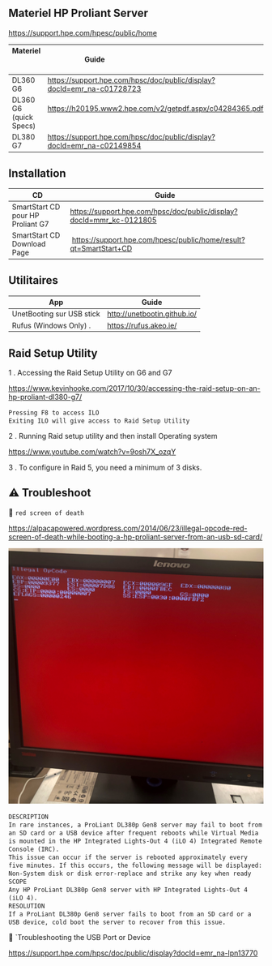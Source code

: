 
## Materiel HP Proliant Server


https://support.hpe.com/hpesc/public/home

| Materiel                | Guide                                                                  |LG|
|-------------------------|------------------------------------------------------------------------|--|
| DL360 G6                | https://support.hpe.com/hpsc/doc/public/display?docId=emr_na-c01728723 |FR|
| DL360 G6 (quick Specs)  | https://h20195.www2.hpe.com/v2/getpdf.aspx/c04284365.pdf               |EN|
| DL380 G7                | https://support.hpe.com/hpsc/doc/public/display?docId=emr_na-c02149854 |EN|




## Installation

| CD                                | Guide                                                         |
|-----------------------------------|---------------------------------------------------------------|
| SmartStart CD pour HP Proliant G7 | https://support.hpe.com/hpsc/doc/public/display?docId=mmr_kc-0121805 |
| SmartStart CD Download Page       |  https://support.hpe.com/hpesc/public/home/result?qt=SmartStart+CD   |


## Utilitaires
| App                               | Guide                                                         |
|-----------------------------------|---------------------------------------------------------------|
|  UnetBooting sur USB stick        | http://unetbootin.github.io/                                  |
|  Rufus (Windows Only) .           | https://rufus.akeo.ie/                                        |


## Raid Setup Utility
 
 
1 . Accessing the Raid Setup Utility on G6 and G7
 
https://www.kevinhooke.com/2017/10/30/accessing-the-raid-setup-on-an-hp-proliant-dl380-g7/
 
 ```
 Pressing F8 to access ILO
 Exiting ILO will give access to Raid Setup Utility
 ```
 
 
2 . Running Raid setup utility and then install Operating system 
 
https://www.youtube.com/watch?v=9osh7X_ozqY
 
 
 
3 . To configure in Raid 5, you need a minimum of 3 disks.


## :warning: Troubleshoot

:pushpin: `red screen of death`

https://alpacapowered.wordpress.com/2014/06/23/illegal-opcode-red-screen-of-death-while-booting-a-hp-proliant-server-from-an-usb-sd-card/

![image](../images/red-screen-of-death.jpeg)

```
DESCRIPTION
In rare instances, a ProLiant DL380p Gen8 server may fail to boot from an SD card or a USB device after frequent reboots while Virtual Media is mounted in the HP Integrated Lights-Out 4 (iLO 4) Integrated Remote Console (IRC).
This issue can occur if the server is rebooted approximately every five minutes. If this occurs, the following message will be displayed: Non-System disk or disk error-replace and strike any key when ready
SCOPE
Any HP ProLiant DL380p Gen8 server with HP Integrated Lights-Out 4 (iLO 4).
RESOLUTION
If a ProLiant DL380p Gen8 server fails to boot from an SD card or a USB device, cold boot the server to recover from this issue.
```

:pushpin: `Troubleshooting the USB Port or Device

https://support.hpe.com/hpsc/doc/public/display?docId=emr_na-lpn13770
